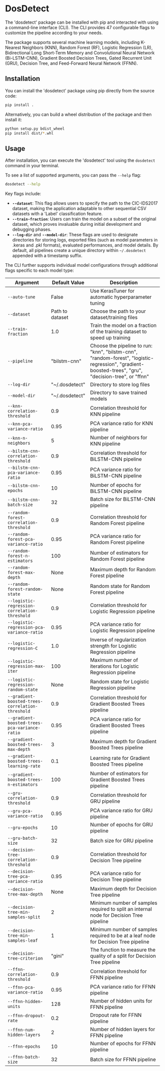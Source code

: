 # DosDetect

The 'dosdetect' package can be installed with pip and interacted with using a command-line interface (CLI). The CLI provides 47 configurable flags to customize the pipeline according to your needs.

The package supports several machine learning models, including K-Nearest Neighbors (KNN), Random Forest (RF), Logistic Regression (LR), Bidirectional Long Short-Term Memory and Convolutional Neural Network (Bi-LSTM-CNN), Gradient Boosted Decision Trees, Gated Recurrent Unit (GRU), Decision Tree, and Feed-Forward Neural Network (FFNN).

## Installation

You can install the 'dosdetect' package using pip directly from the source code:

```bash
pip install .
```

Alternatively, you can build a wheel distribution of the package and then install it:

```bash
python setup.py bdist_wheel
pip install dist/*.whl
```

## Usage

After installation, you can execute the 'dosdetect' tool using the `dosdetect` command in your terminal. 

To see a list of supported arguments, you can pass the `--help` flag:

```bash
dosdetect --help
```

Key flags include:

- **`--dataset`**: This flag allows users to specify the path to the CIC-IDS2017 dataset, making the application adaptable to other sequential CSV datasets with a 'Label' classification feature.
- **`--train-fraction`**: Users can train the model on a subset of the original dataset, which proves invaluable during initial development and debugging phases.
- **`--log-dir`** and **`--model-dir`**: These flags are used to designate directories for storing logs, exported files (such as model parameters in .keras and .pkl formats), evaluated performances, and model details. By default, all pipelines create a unique directory within `~/.dosdetect` appended with a timestamp suffix.

The CLI further supports individual model configurations through additional flags specific to each model type:

| Argument                                      | Default Value   | Description                                                                                |
| --------------------------------------------- | --------------- | ------------------------------------------------------------------------------------------ |
| `--auto-tune`                                 | False           | Use KerasTuner for automatic hyperparameter tuning                                         |
| `--dataset`                                   | Path to dataset | Choose the path to your dataset/training files                                             |
| `--train-fraction`                            | 1.0             | Train the model on a fraction of the training dataset to speed up training                 |
| `--pipeline`                                  | "bilstm-cnn"    | Choose the pipeline to run: "knn", "bilstm-cnn", "random-forest", "logistic-regression", "gradient-boosted-trees", "gru", "decision-tree", or "ffnn" |
| `--log-dir`                                   | "~/.dosdetect"  | Directory to store log files                                                               |
| `--model-dir`                                 | "~/.dosdetect"  | Directory to save trained models                                                           |
| `--knn-correlation-threshold`                 | 0.9             | Correlation threshold for KNN pipeline                                                     |
| `--knn-pca-variance-ratio`                    | 0.95            | PCA variance ratio for KNN pipeline                                                        |
| `--knn-n-neighbors`                           | 5               | Number of neighbors for KNN pipeline                                                       |
| `--bilstm-cnn-correlation-threshold`          | 0.9             | Correlation threshold for BiLSTM-CNN pipeline                                              |
| `--bilstm-cnn-pca-variance-ratio`             | 0.95            | PCA variance ratio for BiLSTM-CNN pipeline                                                 |
| `--bilstm-cnn-epochs`                         | 10              | Number of epochs for BiLSTM-CNN pipeline                                                   |
| `--bilstm-cnn-batch-size`                     | 32              | Batch size for BiLSTM-CNN pipeline                                                         |
| `--random-forest-correlation-threshold`       | 0.9             | Correlation threshold for Random Forest pipeline                                           |
| `--random-forest-pca-variance-ratio`          | 0.95            | PCA variance ratio for Random Forest pipeline                                              |
| `--random-forest-n-estimators`                | 100             | Number of estimators for Random Forest pipeline                                            |
| `--random-forest-max-depth`                   | None            | Maximum depth for Random Forest pipeline                                                   |
| `--random-forest-random-state`                | None            | Random state for Random Forest pipeline                                                    |
| `--logistic-regression-correlation-threshold` | 0.9             | Correlation threshold for Logistic Regression pipeline                                     |
| `--logistic-regression-pca-variance-ratio`    | 0.95            | PCA variance ratio for Logistic Regression pipeline                                        |
| `--logistic-regression-C`                     | 1.0             | Inverse of regularization strength for Logistic Regression pipeline                        |
| `--logistic-regression-max-iter`              | 100             | Maximum number of iterations for Logistic Regression pipeline                              |
| `--logistic-regression-random-state`          | None            | Random state for Logistic Regression pipeline                                              |
| `--gradient-boosted-trees-correlation-threshold` | 0.9          | Correlation threshold for Gradient Boosted Trees pipeline                                  |
| `--gradient-boosted-trees-pca-variance-ratio`| 0.95            | PCA variance ratio for Gradient Boosted Trees pipeline                                     |
| `--gradient-boosted-trees-max-depth`         | 3               | Maximum depth for Gradient Boosted Trees pipeline                                          |
| `--gradient-boosted-trees-learning-rate`     | 0.1             | Learning rate for Gradient Boosted Trees pipeline                                          |
| `--gradient-boosted-trees-n-estimators`      | 100             | Number of estimators for Gradient Boosted Trees pipeline                                   |
| `--gru-correlation-threshold`                | 0.9             | Correlation threshold for GRU pipeline                                                     |
| `--gru-pca-variance-ratio`                   | 0.95            | PCA variance ratio for GRU pipeline                                                        |
| `--gru-epochs`                               | 10              | Number of epochs for GRU pipeline                                                          |
| `--gru-batch-size`                           | 32              | Batch size for GRU pipeline                                                                |
| `--decision-tree-correlation-threshold`      | 0.9             | Correlation threshold for Decision Tree pipeline                                            |
| `--decision-tree-pca-variance-ratio`         | 0.95            | PCA variance ratio for Decision Tree pipeline                                              |
| `--decision-tree-max-depth`                  | None            | Maximum depth for Decision Tree pipeline                                                   |
| `--decision-tree-min-samples-split`          | 2               | Minimum number of samples required to split an internal node for Decision Tree pipeline    |
| `--decision-tree-min-samples-leaf`           | 1               | Minimum number of samples required to be at a leaf node for Decision Tree pipeline         |
| `--decision-tree-criterion`                  | "gini"          | The function to measure the quality of a split for Decision Tree pipeline                  |
| `--ffnn-correlation-threshold`               | 0.9             | Correlation threshold for FFNN pipeline                                                    |
| `--ffnn-pca-variance-ratio`                  | 0.95            | PCA variance ratio for FFNN pipeline                                                       |
| `--ffnn-hidden-units`                        | 128             | Number of hidden units for FFNN pipeline                                                   |
| `--ffnn-dropout-rate`                        | 0.2             | Dropout rate for FFNN pipeline                                                             |
| `--ffnn-num-hidden-layers`                   | 2               | Number of hidden layers for FFNN pipeline                                                  |
| `--ffnn-epochs`                              | 10              | Number of epochs for FFNN pipeline                                                          |
| `--ffnn-batch-size`                          | 32              | Batch size for FFNN pipeline                                                                |
